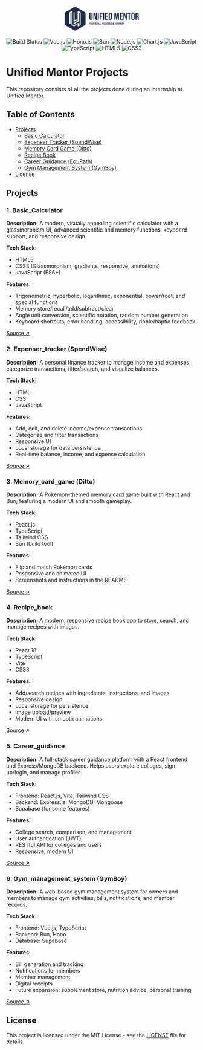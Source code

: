 <p align="center">
  <picture>
    <source srcset=".github/dark-logo.png" media="(prefers-color-scheme: dark)">
    <img src=".github/light-logo.png" alt="Project Banner" width="200">
  </picture>
</p>

<div align="center">

<img src="https://img.shields.io/badge/build-success-brightgreen" alt="Build Status" />
<img src="https://img.shields.io/badge/Vue.js-42B883?style=flat&logo=vue.js&logoColor=white" alt="Vue.js" />
<img src="https://img.shields.io/badge/Hono.js-FF9C24?style=flat&logo=hono&logoColor=white" alt="Hono.js" />
<img src="https://img.shields.io/badge/Bun-F472B6?style=flat&logo=bun&logoColor=white" alt="Bun" />
<img src="https://img.shields.io/badge/Node.js-339933?style=flat&logo=node.js&logoColor=white" alt="Node.js" />
<img src="https://img.shields.io/badge/Chart.js-FF6384?style=flat&logo=chart.js&logoColor=white" alt="Chart.js" />
<img src="https://img.shields.io/badge/JavaScript-F7DF1E?style=flat&logo=javascript&logoColor=black" alt="JavaScript" />
<img src="https://img.shields.io/badge/TypeScript-007ACC?style=flat&logo=typescript&logoColor=black" alt="TypeScript" />
<img src="https://img.shields.io/badge/HTML5-E34F26?style=flat&logo=html5&logoColor=white" alt="HTML5" />
<img src="https://img.shields.io/badge/CSS3-663399?style=flat&logo=css&logoColor=white" alt="CSS3" />

</div>

# Unified Mentor Projects

This repository consists of all the projects done during an internship at Unified Mentor.

## Table of Contents
- [Projects](#projects)
  - [Basic Calculator](#1-basic_calculator)
  - [Expenser Tracker (SpendWise)](#2-expenser_tracker-spendwise)
  - [Memory Card Game (Ditto)](#3-memory_card_game-ditto)
  - [Recipe Book](#4-recipe_book)
  - [Career Guidance (EduPath)](#5-career_guidance)
  - [Gym Management System (GymBoy)](#6-gym_management_system-gymboy)
- [License](#license)

## Projects

### 1. Basic_Calculator
**Description:**
A modern, visually appealing scientific calculator with a glassmorphism UI, advanced scientific and memory functions, keyboard support, and responsive design.

**Tech Stack:**
- HTML5
- CSS3 (Glassmorphism, gradients, responsive, animations)
- JavaScript (ES6+)

**Features:**
- Trigonometric, hyperbolic, logarithmic, exponential, power/root, and special functions
- Memory store/recall/add/subtract/clear
- Angle unit conversion, scientific notation, random number generation
- Keyboard shortcuts, error handling, accessibility, ripple/haptic feedback

[Source ↗](./Basic_Calculator)

### 2. Expenser_tracker (SpendWise)
**Description:**
A personal finance tracker to manage income and expenses, categorize transactions, filter/search, and visualize balances.

**Tech Stack:**
- HTML
- CSS
- JavaScript

**Features:**
- Add, edit, and delete income/expense transactions
- Categorize and filter transactions
- Responsive UI
- Local storage for data persistence
- Real-time balance, income, and expense calculation

[Source ↗](./Expenser_tracker)

### 3. Memory_card_game (Ditto)
**Description:**
A Pokémon-themed memory card game built with React and Bun, featuring a modern UI and smooth gameplay.

**Tech Stack:**
- React.js
- TypeScript
- Tailwind CSS
- Bun (build tool)

**Features:**
- Flip and match Pokémon cards
- Responsive and animated UI
- Screenshots and instructions in the README

[Source ↗](./Memory_card_game)

### 4. Recipe_book
**Description:**
A modern, responsive recipe book app to store, search, and manage recipes with images.

**Tech Stack:**
- React 18
- TypeScript
- Vite
- CSS3

**Features:**
- Add/search recipes with ingredients, instructions, and images
- Responsive design
- Local storage for persistence
- Image upload/preview
- Modern UI with smooth animations

[Source ↗](./Recipe_book)

### 5. Career_guidance
**Description:**
A full-stack career guidance platform with a React frontend and Express/MongoDB backend. Helps users explore colleges, sign up/login, and manage profiles.

**Tech Stack:**
- Frontend: React.js, Vite, Tailwind CSS
- Backend: Express.js, MongoDB, Mongoose
- Supabase (for some features)

**Features:**
- College search, comparison, and management
- User authentication (JWT)
- RESTful API for colleges and users
- Responsive, modern UI

[Source ↗](./Career_guidance)

### 6. Gym_management_system (GymBoy)
**Description:**
A web-based gym management system for owners and members to manage gym activities, bills, notifications, and member records.

**Tech Stack:**
- Frontend: Vue.js, TypeScript
- Backend: Bun, Hono
- Database: Supabase

**Features:**
- Bill generation and tracking
- Notifications for members
- Member management
- Digital receipts
- Future expansion: supplement store, nutrition advice, personal training

[Source ↗](./Gym_management_system)

## License
This project is licensed under the MIT License - see the [LICENSE](./LICENSE) file for details.
